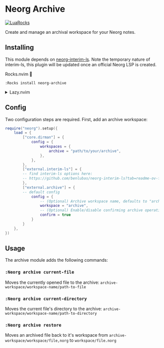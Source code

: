 # Neorg Archive
[![LuaRocks](https://img.shields.io/luarocks/v/bottd/neorg-archive?logo=lua&color=purple)](https://luarocks.org/modules/bottd/neorg-archive)

Create and manage an archival workspace for your Neorg notes.


## Installing

This module depends on [neorg-interim-ls](https://github.com/benlubas/neorg-interim-ls). Note the temporary nature of interim-ls, this plugin will be updated once an official Neorg LSP is created.

Rocks.nvim 🗿

`:Rocks install neorg-archive`

<details>
  <summary>Lazy.nvim</summary>

```lua
-- neorg.lua
{
    "nvim-neorg/neorg",
    lazy = false,
    version = "*",
    config = true,
    dependencies = {
        { "bottd/neorg-archive" }
    }
}
```
</details>

## Config

Two configuration steps are required. First, add an archive workspace:
```lua
require("neorg").setup({
    load = {
        ["core.dirman"] = {
            config = {
                workspaces = {
                    archive = "path/to/your/archive",
                },
            },
        },
        ["external.interim-ls"] = {
        -- find interim-ls options here:
        -- https://github.com/benlubas/neorg-interim-ls?tab=readme-ov-file#install
        },
        ["external.archive"] = {
        -- default config
            config = {
                -- (Optional) Archive workspace name, defaults to "archive"
                workspace = "archive",
                -- (Optional) Enable/disable confirming archive operations
                confirm = true
            }
        }
    },
})
```

## Usage

The archive module adds the following commands:

### `:Neorg archive current-file` 
Moves the currently opened file to the archive: `archive-workspace/workspace-name/path-to-file`

### `:Neorg archive current-directory`
Moves the current file's directory to the archive: `archive-workspace/workspace-name/path-to-directory`
### `:Neorg archive restore`
Moves an archived file back to it's workspace from `archive-workspace/workspace/file,norg` to `workspace/file.norg`
